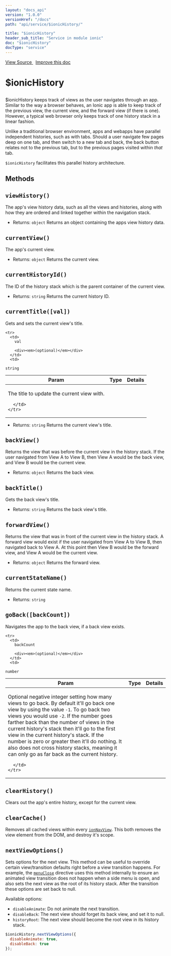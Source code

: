 ```yaml
---
layout: "docs_api"
version: "1.0.0"
versionHref: "/docs"
path: "api/service/$ionicHistory/"

title: "$ionicHistory"
header_sub_title: "Service in module ionic"
doc: "$ionicHistory"
docType: "service"
---
```


<div class="improve-docs">
  <a href='http://github.com/driftyco/ionic/tree/master/js/angular/service/history.js#L1'>
    View Source
  </a>
  &nbsp;
  <a href='http://github.com/driftyco/ionic/edit/master/js/angular/service/history.js#L1'>
    Improve this doc
  </a>
</div>




<h1 class="api-title">

  $ionicHistory



</h1>





$ionicHistory keeps track of views as the user navigates through an app. Similar to the way a
browser behaves, an Ionic app is able to keep track of the previous view, the current view, and
the forward view (if there is one).  However, a typical web browser only keeps track of one
history stack in a linear fashion.

Unlike a traditional browser environment, apps and webapps have parallel independent histories,
such as with tabs. Should a user navigate few pages deep on one tab, and then switch to a new
tab and back, the back button relates not to the previous tab, but to the previous pages
visited within _that_ tab.

`$ionicHistory` facilitates this parallel history architecture.










  

  
## Methods

<div id="viewHistory"></div>
<h2>
  <code>viewHistory()</code>

</h2>

The app's view history data, such as all the views and histories, along
with how they are ordered and linked together within the navigation stack.






* Returns: 
  <code>object</code> Returns an object containing the apps view history data.




<div id="currentView"></div>
<h2>
  <code>currentView()</code>

</h2>

The app's current view.






* Returns: 
  <code>object</code> Returns the current view.




<div id="currentHistoryId"></div>
<h2>
  <code>currentHistoryId()</code>

</h2>

The ID of the history stack which is the parent container of the current view.






* Returns: 
  <code>string</code> Returns the current history ID.




<div id="currentTitle"></div>
<h2>
  <code>currentTitle([val])</code>

</h2>

Gets and sets the current view's title.



<table class="table" style="margin:0;">
  <thead>
    <tr>
      <th>Param</th>
      <th>Type</th>
      <th>Details</th>
    </tr>
  </thead>
  <tbody>
    
    <tr>
      <td>
        val
        
        <div><em>(optional)</em></div>
      </td>
      <td>
        
  <code>string</code>
      </td>
      <td>
        <p>The title to update the current view with.</p>

        
      </td>
    </tr>
    
  </tbody>
</table>






* Returns: 
  <code>string</code> Returns the current view's title.




<div id="backView"></div>
<h2>
  <code>backView()</code>

</h2>

Returns the view that was before the current view in the history stack.
If the user navigated from View A to View B, then View A would be the back view, and
View B would be the current view.






* Returns: 
  <code>object</code> Returns the back view.




<div id="backTitle"></div>
<h2>
  <code>backTitle()</code>

</h2>

Gets the back view's title.






* Returns: 
  <code>string</code> Returns the back view's title.




<div id="forwardView"></div>
<h2>
  <code>forwardView()</code>

</h2>

Returns the view that was in front of the current view in the history stack.
A forward view would exist if the user navigated from View A to View B, then
navigated back to View A. At this point then View B would be the forward view, and View
A would be the current view.






* Returns: 
  <code>object</code> Returns the forward view.




<div id="currentStateName"></div>
<h2>
  <code>currentStateName()</code>

</h2>

Returns the current state name.






* Returns: 
  <code>string</code> 




<div id="goBack"></div>
<h2>
  <code>goBack([backCount])</code>

</h2>

Navigates the app to the back view, if a back view exists.



<table class="table" style="margin:0;">
  <thead>
    <tr>
      <th>Param</th>
      <th>Type</th>
      <th>Details</th>
    </tr>
  </thead>
  <tbody>
    
    <tr>
      <td>
        backCount
        
        <div><em>(optional)</em></div>
      </td>
      <td>
        
  <code>number</code>
      </td>
      <td>
        <p>Optional negative integer setting how many views to go
back. By default it&#39;ll go back one view by using the value <code>-1</code>. To go back two
views you would use <code>-2</code>. If the number goes farther back than the number of views
in the current history&#39;s stack then it&#39;ll go to the first view in the current history&#39;s
stack. If the number is zero or greater then it&#39;ll do nothing. It also does not
cross history stacks, meaning it can only go as far back as the current history.</p>

        
      </td>
    </tr>
    
  </tbody>
</table>









<div id="clearHistory"></div>
<h2>
  <code>clearHistory()</code>

</h2>

Clears out the app's entire history, except for the current view.









<div id="clearCache"></div>
<h2>
  <code>clearCache()</code>

</h2>

Removes all cached views within every <a href="/docs/api/directive/ionNavView/"><code>ionNavView</code></a>.
This both removes the view element from the DOM, and destroy it's scope.









<div id="nextViewOptions"></div>
<h2>
  <code>nextViewOptions()</code>

</h2>

Sets options for the next view. This method can be useful to override
certain view/transition defaults right before a view transition happens. For example,
the <a href="/docs/api/directive/menuClose/"><code>menuClose</code></a> directive uses this method internally to ensure
an animated view transition does not happen when a side menu is open, and also sets
the next view as the root of its history stack. After the transition these options
are set back to null.

Available options:

* `disableAnimate`: Do not animate the next transition.
* `disableBack`: The next view should forget its back view, and set it to null.
* `historyRoot`: The next view should become the root view in its history stack.

```js
$ionicHistory.nextViewOptions({
  disableAnimate: true,
  disableBack: true
});
```








  
  






